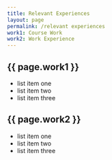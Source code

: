 ```yaml
---
title: Relevant Experiences
layout: page
permalink: /relevant experiences
work1: Course Work
work2: Work Experience
---
```

## {{ page.work1 }}
- list item one
- list item two
- list item three

## {{ page.work2 }}
- list item one
- list item two
- list item three
